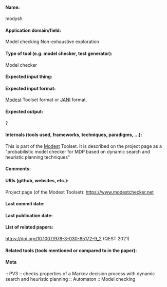 #### Name:
modysh

#### Application domain/field:
Model checking
Non-exhaustive exploration

#### Type of tool (e.g. model checker, test generator):
Model checker

#### Expected input thing:

#### Expected input format:
[Modest](../Frameworks/Modest.md) Toolset format or [JANI](../../Formats/JANI.md) format.

#### Expected output:
?

#### Internals (tools used, frameworks, techniques, paradigms, ...):
This is part of the [Modest](../Frameworks/Modest.md) Toolset. It is described on the project page as a "probabilistic model checker for MDP based on dynamic search and heuristic planning techniques"

#### Comments:

#### URIs (github, websites, etc.):
Project page (of the Modest Toolset): https://www.modestchecker.net

#### Last commit date:

#### Last publication date:

#### List of related papers:
https://doi.org/10.1007/978-3-030-85172-9_2 (QEST 2021)

#### Related tools (tools mentioned or compared to in the paper):

#### Meta
:: PV3 :: checks properties of a Markov decision process with dynamic search and heuristic planning
:: Automaton
:: Model checking
